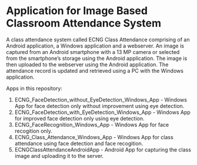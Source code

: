 # Application for Image Based Classroom Attendance System


A class attendance system called ECNG Class Attendance comprising of an Android application, a Windows application and a webserver. 
An image is captured from an Android smartphone with a 13 MP camera or selected from the 
smartphone’s  storage  using  the  Android  application.  The  image  is  then  uploaded  to  the 
webserver using the Android application. The attendance record is updated and retrieved using 
a PC with the Windows application. 

Apps in this repository:
1. ECNG_FaceDetection_without_EyeDetection_Windows_App - Windows App for face detection only without improvement using eye detection.
2. ECNG_FaceDetection_with_EyeDetection_Windows_App - Windows App for improved face detection only using eye detection.
3. ECNG_FaceRecognition_Windows_App - Windows App for face recogition only.
4. ECNG_Class_Attendance_Windows_App - Windows App for class attendance using face detection and face recogition.
5. ECNGClassAttendanceAndroidApp - Android App for capturing the class image and uploading it to the server.

